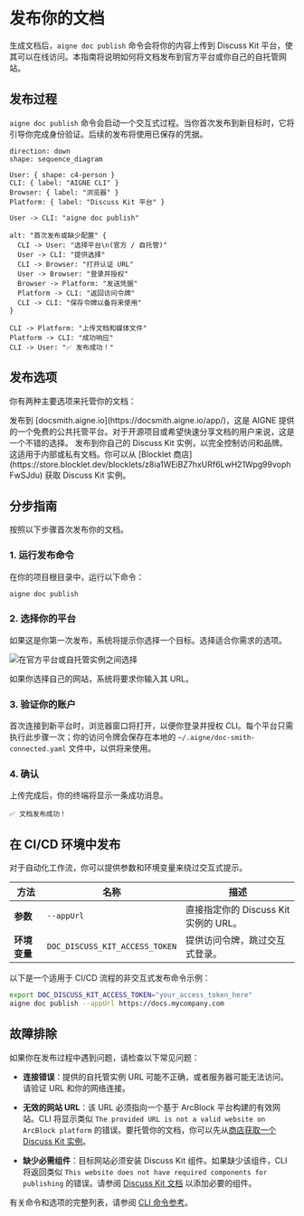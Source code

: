 # 发布你的文档

生成文档后，`aigne doc publish` 命令会将你的内容上传到 Discuss Kit 平台，使其可以在线访问。本指南将说明如何将文档发布到官方平台或你自己的自托管网站。

## 发布过程

`aigne doc publish` 命令会启动一个交互式过程。当你首次发布到新目标时，它将引导你完成身份验证。后续的发布将使用已保存的凭据。

```d2 发布流程 icon=lucide:upload-cloud
direction: down
shape: sequence_diagram

User: { shape: c4-person }
CLI: { label: "AIGNE CLI" }
Browser: { label: "浏览器" }
Platform: { label: "Discuss Kit 平台" }

User -> CLI: "aigne doc publish"

alt: "首次发布或缺少配置" {
  CLI -> User: "选择平台\n(官方 / 自托管)"
  User -> CLI: "提供选择"
  CLI -> Browser: "打开认证 URL"
  User -> Browser: "登录并授权"
  Browser -> Platform: "发送凭据"
  Platform -> CLI: "返回访问令牌"
  CLI -> CLI: "保存令牌以备将来使用"
}

CLI -> Platform: "上传文档和媒体文件"
Platform -> CLI: "成功响应"
CLI -> User: "✅ 发布成功！"

```

## 发布选项

你有两种主要选项来托管你的文档：

<x-cards data-columns="2">
  <x-card data-title="官方平台" data-icon="lucide:globe">
    发布到 [docsmith.aigne.io](https://docsmith.aigne.io/app/)，这是 AIGNE 提供的一个免费的公共托管平台。对于开源项目或希望快速分享文档的用户来说，这是一个不错的选择。
  </x-card>
  <x-card data-title="你自己的网站" data-icon="lucide:server">
    发布到你自己的 Discuss Kit 实例，以完全控制访问和品牌。这适用于内部或私有文档。你可以从 [Blocklet 商店](https://store.blocklet.dev/blocklets/z8ia1WEiBZ7hxURf6LwH21Wpg99vophFwSJdu) 获取 Discuss Kit 实例。
  </x-card>
</x-cards>

## 分步指南

按照以下步骤首次发布你的文档。

### 1. 运行发布命令

在你的项目根目录中，运行以下命令：

```bash Terminal icon=lucide:terminal
aigne doc publish
```

### 2. 选择你的平台

如果这是你第一次发布，系统将提示你选择一个目标。选择适合你需求的选项。

![在官方平台或自托管实例之间选择](https://docsmith.aigne.io/image-bin/uploads/9fd929060b5abe13d03cf5eb7aea85aa.png)

如果你选择自己的网站，系统将要求你输入其 URL。

### 3. 验证你的账户

首次连接到新平台时，浏览器窗口将打开，以便你登录并授权 CLI。每个平台只需执行此步骤一次；你的访问令牌会保存在本地的 `~/.aigne/doc-smith-connected.yaml` 文件中，以供将来使用。

### 4. 确认

上传完成后，你的终端将显示一条成功消息。

```
✅ 文档发布成功！
```

## 在 CI/CD 环境中发布

对于自动化工作流，你可以提供参数和环境变量来绕过交互式提示。

| 方法 | 名称 | 描述 |
|---|---|---|
| **参数** | `--appUrl` | 直接指定你的 Discuss Kit 实例的 URL。 |
| **环境变量** | `DOC_DISCUSS_KIT_ACCESS_TOKEN` | 提供访问令牌，跳过交互式登录。 |

以下是一个适用于 CI/CD 流程的非交互式发布命令示例：

```bash CI/CD Example icon=lucide:workflow
export DOC_DISCUSS_KIT_ACCESS_TOKEN="your_access_token_here"
aigne doc publish --appUrl https://docs.mycompany.com
```

## 故障排除

如果你在发布过程中遇到问题，请检查以下常见问题：

- **连接错误**：提供的自托管实例 URL 可能不正确，或者服务器可能无法访问。请验证 URL 和你的网络连接。

- **无效的网站 URL**：该 URL 必须指向一个基于 ArcBlock 平台构建的有效网站。CLI 将显示类似 `The provided URL is not a valid website on ArcBlock platform` 的错误。要托管你的文档，你可以先从[商店获取一个 Discuss Kit 实例](https://store.blocklet.dev/blocklets/z8ia1WEiBZ7hxURf6LwH21Wpg99vophFwSJdu)。

- **缺少必需组件**：目标网站必须安装 Discuss Kit 组件。如果缺少该组件，CLI 将返回类似 `This website does not have required components for publishing` 的错误。请参阅 [Discuss Kit 文档](https://www.arcblock.io/docs/web3-kit/en/discuss-kit) 以添加必要的组件。

有关命令和选项的完整列表，请参阅 [CLI 命令参考](./cli-reference.md)。